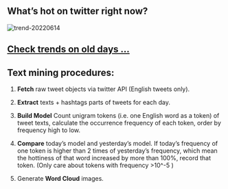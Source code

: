 ## What’s hot on twitter right now?

![trend-20220614][wordcloud]

[wordcloud]: https://raw.githubusercontent.com/xdqc/tweet-trend-everyday/master/word-cloud/trend-20220614.png?token=AF5V4P7ADR6KQBZ4CEDTNIK6AXRMU "trend-20220614"

## [Check trends on old days ...](https://github.com/xdqc/tweet-trend-everyday/tree/master/word-cloud)

## Text mining procedures:

1. **Fetch** raw tweet objects via twitter API (English tweets only).

2. **Extract** texts + hashtags parts of tweets for each day.

3. **Build Model** Count unigram tokens (i.e. one English word as a token) of tweet texts, calculate the occurrence frequency of each token, order by frequency high to low.

4. **Compare** today’s model and yesterday’s model. If today’s frequency of one token is higher than 2 times of yesterday’s frequency, which mean the hottiness of that word increased by more than 100%, record that token. (Only care about tokens with frequency >10^-5 )

5. Generate **Word Cloud** images.
